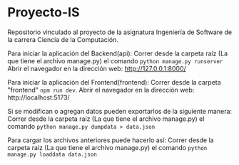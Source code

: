 # Proyecto-IS
Repositorio vinculado al proyecto de la asignatura Ingeniería de Software de la carrera Ciencia de la Computación.

Para iniciar la aplicación del Backend(api):
    Correr desde la carpeta raíz (La que tiene el archivo manage.py) el comando `python manage.py runserver`
    Abrir el navegador en la dirección web: http://127.0.0.1:8000/

Para iniciar la aplicación del Frontend(frontend):
    Correr desde la carpeta "frontend" `npm run dev`.
    Abrir el navegador en la dirección web: http://localhost:5173/


Si se modifican o agregan datos pueden exportarlos de la siguiente manera:
    Correr desde la carpeta raíz (La que tiene el archivo manage.py) el comando `python manage.py dumpdata > data.json`

Para cargar los archivos anteriores puede hacerlo así:
    Correr desde la carpeta raíz (La que tiene el archivo manage.py) el comando `python manage.py loaddata data.json`

    
